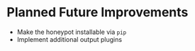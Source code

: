 # Planned Future Improvements

* Make the honeypot installable via `pip`
* Implement additional output plugins
